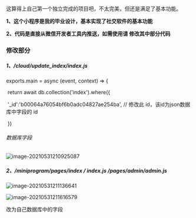 这算得上自己第一个独立完成的项目吧，不太完美，但还是满足了基本功能。

**1、这个小程序是我的毕业设计，基本实现了社交软件的基本功能**

**2、代码是直接从微信开发者工具内推送，如需使用请 修改其中部分代码**

### 修改部分

#####   1、/cloud/update_index/index.js

 exports.main = async (event, context) => {

​		 return await db.collection('index').where({

​			  '_id':'b00064a76054bf6b0adc04827ae254ba',     // 修改此 id，该id为json数据库中字段的 id 

​	 })

######      数据库字段

![image-20210531210925087](C:\Users\青轩\AppData\Roaming\Typora\typora-user-images\image-20210531210925087.png)

##### 2、/miniprogram/pages/index / index.js        /pages/admin/admin.js

![image-20210531211136641](C:\Users\青轩\AppData\Roaming\Typora\typora-user-images\image-20210531211136641.png)

![image-20210531211616579](C:\Users\青轩\AppData\Roaming\Typora\typora-user-images\image-20210531211616579.png)

改为自己数据库中的字段



